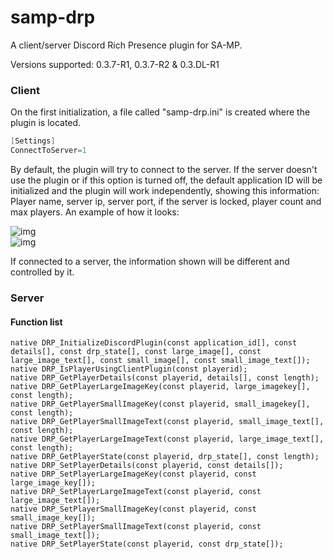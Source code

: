 # samp-drp
A client/server Discord Rich Presence plugin for SA-MP. 

Versions supported: 0.3.7-R1, 0.3.7-R2 & 0.3.DL-R1

### Client

On the first initialization, a file called "samp-drp.ini" is created where the plugin is located. 

```C
[Settings]
ConnectToServer=1
```

By default, the plugin will try to connect to the server. If the server doesn't use the plugin or if this option is turned off, the default application ID will be initialized and the plugin will work independently, showing this information: Player name, server ip, server port, if the server is locked, player count and max players. An example of how it looks:

![img](https://i.imgur.com/3Ka5BDc.png)</br>
![img](https://i.imgur.com/yQdJvb9.png)

If connected to a server, the information shown will be different and controlled by it.

### Server

#### Function list
```Pawn
native DRP_InitializeDiscordPlugin(const application_id[], const details[], const drp_state[], const large_image[], const large_image_text[], const small_image[], const small_image_text[]);
native DRP_IsPlayerUsingClientPlugin(const playerid);
native DRP_GetPlayerDetails(const playerid, details[], const length);
native DRP_GetPlayerLargeImageKey(const playerid, large_imagekey[], const length);
native DRP_GetPlayerSmallImageKey(const playerid, small_imagekey[], const length);
native DRP_GetPlayerSmallImageText(const playerid, small_image_text[], const length);
native DRP_GetPlayerLargeImageText(const playerid, large_image_text[], const length);
native DRP_GetPlayerState(const playerid, drp_state[], const length);
native DRP_SetPlayerDetails(const playerid, const details[]);
native DRP_SetPlayerLargeImageKey(const playerid, const large_image_key[]);
native DRP_SetPlayerLargeImageText(const playerid, const large_image_text[]);
native DRP_SetPlayerSmallImageKey(const playerid, const small_image_key[]);
native DRP_SetPlayerSmallImageText(const playerid, const small_image_text[]);
native DRP_SetPlayerState(const playerid, const drp_state[]);
```
